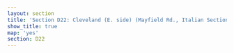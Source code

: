 ```yaml
---
layout: section
title: 'Section D22: Cleveland (E. side) (Mayfield Rd., Italian Section)'
show_title: true
map: 'yes'
section: D22
---
```

